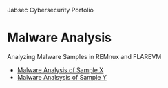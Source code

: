   Jabsec Cybersecurity Porfolio

Malware Analysis
================

Analyzing Malware Samples in REMnux and FLAREVM

*   [Malware Analysis of Sample X](project1.html)
*   [Malware Analsysis of Sample Y](project2.html)
